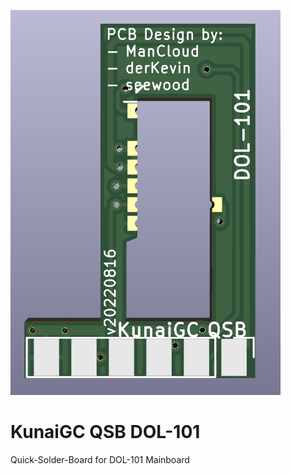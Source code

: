 ![KunaiGC QSB_101 PCB](https://github.com/KunaiGC/KunaiGC/blob/main/KunaiGC_QSB_101/media/PCB.png)

# KunaiGC QSB DOL-101
Quick-Solder-Board for DOL-101 Mainboard

